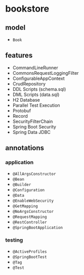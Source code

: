 # bookstore

## model

- `Book`

## features

- CommandLineRunner
- CommonsRequestLoggingFilter
- ConfigurableAppContext
- CrudRepository
- DDL Scripts (schema.sql)
- DML Scripts (data.sql)
- H2 Database
- Parallel Test Execution
- Protobuf
- Record
- SecurityFilterChain
- Spring Boot Security
- Spring Data JDBC

## annotations

### application

- `@AllArgsConstructor`
- `@Bean`
- `@Builder`
- `@Configuration`
- `@Data`
- `@EnableWebSecurity`
- `@GetMapping`
- `@NoArgsConstructor`
- `@RequestMapping`
- `@RestController`
- `@SpringBootApplication`

### testing

- `@ActiveProfiles`
- `@SpringBootTest`
- `@Tag`
- `@Test`